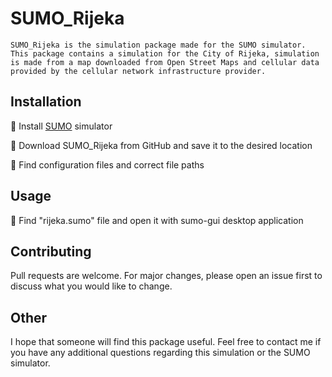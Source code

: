 ﻿# SUMO_Rijeka
```
SUMO_Rijeka is the simulation package made for the SUMO simulator.
This package contains a simulation for the City of Rijeka, simulation is made from a map downloaded from Open Street Maps and cellular data provided by the cellular network infrastructure provider. 
```
## Installation
📌 Install [SUMO](https://www.eclipse.org/sumo/) simulator 

📌 Download SUMO_Rijeka from GitHub and save it to the desired location

📌 Find configuration files and correct file paths

## Usage
📌 Find "rijeka.sumo" file and open it with sumo-gui desktop application

## Contributing
Pull requests are welcome. For major changes, please open an issue first to discuss what you would like to change.

## Other

I hope that someone will find this package useful. Feel free to contact me if you have any additional questions regarding this simulation or the SUMO simulator. 
